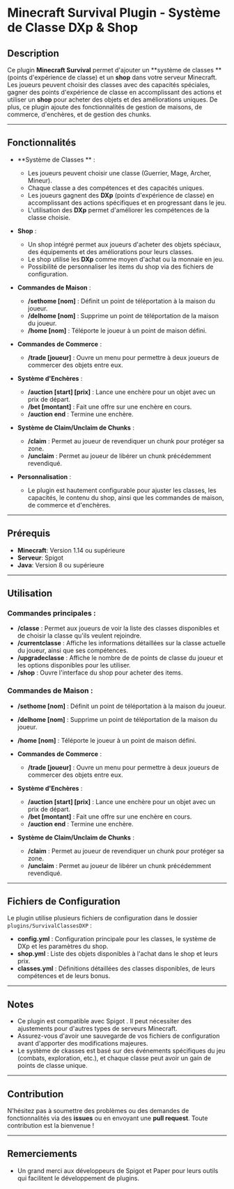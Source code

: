 # Minecraft Survival Plugin - Système de Classe DXp & Shop

## Description
Ce plugin **Minecraft Survival** permet d'ajouter un **système de classes ** (points d'expérience de classe) et un **shop** dans votre serveur Minecraft. Les joueurs peuvent choisir des classes avec des capacités spéciales, gagner des points d'expérience de classe en accomplissant des actions et utiliser un **shop** pour acheter des objets et des améliorations uniques. De plus, ce plugin ajoute des fonctionnalités de gestion de maisons, de commerce, d'enchères, et de gestion des chunks.

---

## Fonctionnalités
- **Système de Classes ** :
  - Les joueurs peuvent choisir une classe (Guerrier, Mage, Archer, Mineur).
  - Chaque classe a des compétences et des capacités uniques.
  - Les joueurs gagnent des **DXp** (points d'expérience de classe) en accomplissant des actions spécifiques et en progressant dans le jeu.
  - L'utilisation des **DXp** permet d'améliorer les compétences de la classe choisie.

- **Shop** :
  - Un shop intégré permet aux joueurs d'acheter des objets spéciaux, des équipements et des améliorations pour leurs classes.
  - Le shop utilise les **DXp** comme moyen d'achat ou la monnaie en jeu.
  - Possibilité de personnaliser les items du shop via des fichiers de configuration.

- **Commandes de Maison** :
  - **/sethome [nom]** : Définit un point de téléportation à la maison du joueur.
  - **/delhome [nom]** : Supprime un point de téléportation de la maison du joueur.
  - **/home [nom]** : Téléporte le joueur à un point de maison défini.

- **Commandes de Commerce** :
  - **/trade [joueur]** : Ouvre un menu pour permettre à deux joueurs de commercer des objets entre eux.
  
- **Système d'Enchères** :
  - **/auction [start] [prix]** : Lance une enchère pour un objet avec un prix de départ.
  - **/bet  [montant]** : Fait une offre sur une enchère en cours.
  - **/auction end** : Termine une enchère.

- **Système de Claim/Unclaim de Chunks** :
  - **/claim** : Permet au joueur de revendiquer un chunk pour protéger sa zone.
  - **/unclaim** : Permet au joueur de libérer un chunk précédemment revendiqué.

- **Personnalisation** :
  - Le plugin est hautement configurable pour ajuster les classes, les capacités, le contenu du shop, ainsi que les commandes de maison, de commerce et d'enchères.

---

## Prérequis
- **Minecraft**: Version 1.14 ou supérieure
- **Serveur**: Spigot 
- **Java**: Version 8 ou supérieure

---



## Utilisation

### Commandes principales :
- **/classe** : Permet aux joueurs de voir la liste des classes disponibles et de choisir la classe qu'ils veulent rejoindre.
- **/currentclasse** : Affiche les informations détaillées sur la classe actuelle du joueur, ainsi que ses compétences.
- **/upgradeclasse** : Affiche le nombre de de points de classe du joueur et les options disponibles pour les utiliser.
- **/shop** : Ouvre l'interface du shop pour acheter des items.
  
### Commandes de Maison :
- **/sethome [nom]** : Définit un point de téléportation à la maison du joueur.
- **/delhome [nom]** : Supprime un point de téléportation de la maison du joueur.
- **/home [nom]** : Téléporte le joueur à un point de maison défini.

- **Commandes de Commerce** :
  - **/trade [joueur]** : Ouvre un menu pour permettre à deux joueurs de commercer des objets entre eux.
  
- **Système d'Enchères** :
  - **/auction [start] [prix]** : Lance une enchère pour un objet avec un prix de départ.
  - **/bet  [montant]** : Fait une offre sur une enchère en cours.
  - **/auction end** : Termine une enchère.

- **Système de Claim/Unclaim de Chunks** :
  - **/claim** : Permet au joueur de revendiquer un chunk pour protéger sa zone.
  - **/unclaim** : Permet au joueur de libérer un chunk précédemment revendiqué.
---

## Fichiers de Configuration
Le plugin utilise plusieurs fichiers de configuration dans le dossier `plugins/SurvivalClassesDXP` :

- **config.yml** : Configuration principale pour les classes, le système de DXp et les paramètres du shop.
- **shop.yml** : Liste des objets disponibles à l'achat dans le shop et leurs prix.
- **classes.yml** : Définitions détaillées des classes disponibles, de leurs compétences et de leurs bonus.

---

## Notes
- Ce plugin est compatible avec Spigot . Il peut nécessiter des ajustements pour d'autres types de serveurs Minecraft.
- Assurez-vous d'avoir une sauvegarde de vos fichiers de configuration avant d'apporter des modifications majeures.
- Le système de ckasses est basé sur des événements spécifiques du jeu (combats, exploration, etc.), et chaque classe peut avoir un gain de points de classe  unique.

---

## Contribution
N'hésitez pas à soumettre des problèmes ou des demandes de fonctionnalités via des **issues** ou en envoyant une **pull request**. Toute contribution est la bienvenue !

---

## Remerciements
  - Un grand merci aux développeurs de Spigot et Paper pour leurs outils qui facilitent le développement de plugins.
